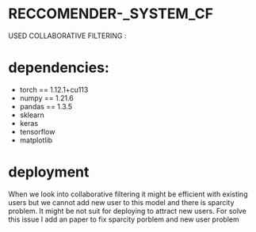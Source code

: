 # RECCOMENDER-_SYSTEM_CF
USED COLLABORATIVE FILTERING :
<h1>dependencies:</h1>
<ul> 
  <li>torch == 1.12.1+cu113</li>
  <li>numpy == 1.21.6</li>
  <li>pandas == 1.3.5</li>
  <li>sklearn</li>
  <li>keras</li>
  <li>tensorflow</li>
  <li>matplotlib</li>
  
</ul>
 
<h1>deployment</h1>
<p> When we look into collaborative filtering it might be efficient with existing users but we cannot add new user to this model and there is sparcity problem. It might be not suit for deploying to attract new users. For solve this issue I add an paper to fix sparcity porblem and new user problem</p>


